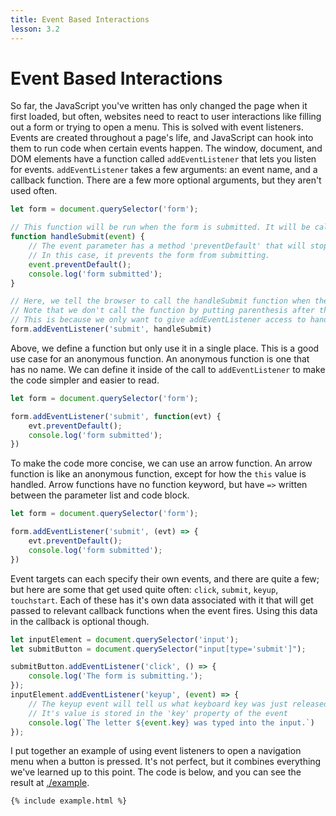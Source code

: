 ```yaml
---
title: Event Based Interactions
lesson: 3.2
---
```


# Event Based Interactions

So far, the JavaScript you've written has only changed the page when it first loaded, but often, websites need to react to user interactions like filling out a form or trying to open a menu. This is solved with event listeners. Events are created throughout a page's life, and JavaScript can hook into them to run code when certain events happen. The window, document, and DOM elements have a function called `addEventListener` that lets you listen for events. `addEventListener` takes a few arguments: an event name, and a callback function. There are a few more optional arguments, but they aren't used often.

```js
let form = document.querySelector('form');

// This function will be run when the form is submitted. It will be called with an event parameter.
function handleSubmit(event) {
    // The event parameter has a method 'preventDefault' that will stop the default action from happening.
    // In this case, it prevents the form from submitting.
    event.preventDefault();
    console.log('form submitted');
}

// Here, we tell the browser to call the handleSubmit function when the form is submitted.
// Note that we don't call the function by putting parenthesis after the function name.
// This is because we only want to give addEventListener access to handleSubmit, so it can call it later.
form.addEventListener('submit', handleSubmit)
```

Above, we define a function but only use it in a single place. This is a good use case for an anonymous function. An anonymous function is one that has no name. We can define it inside of the call to `addEventListener` to make the code simpler and easier to read.

```js
let form = document.querySelector('form');

form.addEventListener('submit', function(evt) {
    evt.preventDefault();
    console.log('form submitted');
})
```

To make the code more concise, we can use an arrow function. An arrow function is like an anonymous function, except for how the `this` value is handled. Arrow functions have no function keyword, but have `=>` written between the parameter list and code block.

```js
let form = document.querySelector('form');

form.addEventListener('submit', (evt) => {
    evt.preventDefault();
    console.log('form submitted');
})
```

Event targets can each specify their own events, and there are quite a few; but here are some that get used quite often: `click`, `submit`, `keyup`, `touchstart`. Each of these has it's own data associated with it that will get passed to relevant callback functions when the event fires. Using this data in the callback is optional though.

```js
let inputElement = document.querySelector('input');
let submitButton = document.querySelector("input[type='submit']");

submitButton.addEventListener('click', () => {
    console.log('The form is submitting.');
});
inputElement.addEventListener('keyup', (event) => {
    // The keyup event will tell us what keyboard key was just released.
    // It's value is stored in the 'key' property of the event
    console.log(`The letter ${event.key} was typed into the input.`)
});
```

I put together an example of using event listeners to open a navigation menu when a button is pressed. It's not perfect, but it combines everything we've learned up to this point. The code is below, and you can see the result at <a href="example">./example</a>.

```html
{% include example.html %}
```
